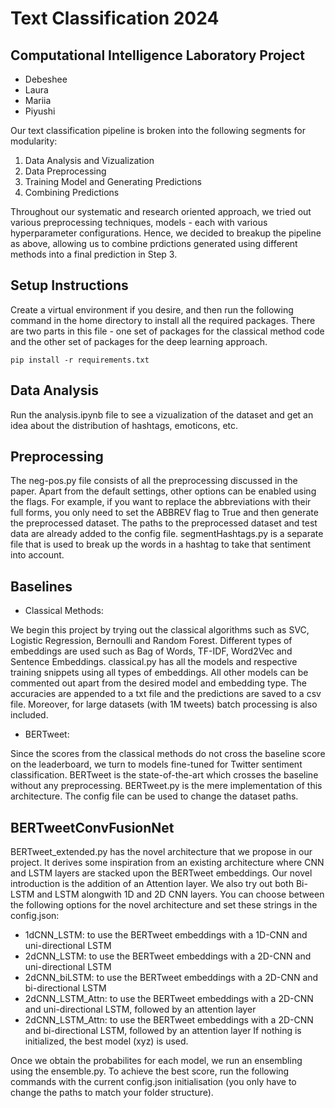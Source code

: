 # Text Classification 2024

## Computational Intelligence Laboratory Project 
- Debeshee
- Laura
- Mariia
- Piyushi

Our text classification pipeline is broken into the following segments for modularity:
1. Data Analysis and Vizualization
2. Data Preprocessing
3. Training Model and Generating Predictions
4. Combining Predictions

Throughout our systematic and research oriented approach, we tried out various preprocessing techniques, models - each with various hyperparameter configurations. Hence, we decided to breakup the pipeline as above, allowing us to combine prdictions generated using different methods into a final prediction in Step 3. 

## Setup Instructions

Create a virtual environment if you desire, and then run the following command in the home directory to install all the required packages. There are two parts in this file - one set of packages for the classical method code and the other set of packages for the deep learning approach. 

```pip install -r requirements.txt```

## Data Analysis

Run the analysis.ipynb file to see a vizualization of the dataset and get an idea about the distribution of hashtags, emoticons, etc.

## Preprocessing

The neg-pos.py file consists of all the preprocessing discussed in the paper. Apart from the default settings, other options can be enabled using the flags. For example, if you want to replace the abbreviations with their full forms, you only need to set the ABBREV flag to True and then generate the preprocessed dataset. The paths to the preprocessed dataset and test data are already added to the config file. segmentHashtags.py is a separate file that is used to break up the words in a hashtag to take that sentiment into account.

## Baselines

- Classical Methods:

We begin this project by trying out the classical algorithms such as SVC, Logistic Regression, Bernoulli and Random Forest. Different types of embeddings are used such as Bag of Words, TF-IDF, Word2Vec and Sentence Embeddings. classical.py has all the models and respective training snippets using all types of embeddings. All other models can be commented out apart from the desired model and embedding type. The accuracies are appended to a txt file and the predictions are saved to a csv file. Moreover, for large datasets (with 1M tweets) batch processing is also included.

- BERTweet:

Since the scores from the classical methods do not cross the baseline score on the leaderboard, we turn to models fine-tuned for Twitter sentiment classification. BERTweet is the state-of-the-art which crosses the baseline without any preprocessing. BERTweet.py is the mere implementation of this architecture. The config file can be used to change the dataset paths.

## BERTweetConvFusionNet

BERTweet_extended.py has the novel architecture that we propose in our project. It derives some inspiration from an existing architecture where CNN and LSTM layers are stacked upon the BERTweet embeddings. Our novel introduction is the addition of an Attention layer. We also try out both Bi-LSTM and LSTM alongwith 1D and 2D CNN layers. 
You can choose between the following options for the novel architecture and set these strings in the config.json:
- 1dCNN_LSTM: to use the BERTweet embeddings with a 1D-CNN and uni-directional LSTM
- 2dCNN_LSTM: to use the BERTweet embeddings with a 2D-CNN and uni-directional LSTM
- 2dCNN_biLSTM: to use the BERTweet embeddings with a 2D-CNN and bi-directional LSTM
- 2dCNN_LSTM_Attn: to use the BERTweet embeddings with a 2D-CNN and uni-directional LSTM, followed by an attention layer
- 2dCNN_LSTM_Attn: to use the BERTweet embeddings with a 2D-CNN and bi-directional LSTM, followed by an attention layer
If nothing is initialized, the best model (xyz) is used. 

Once we obtain the probabilites for each model, we run an ensembling using the ensemble.py. To achieve the best score, run the following commands with the current config.json initialisation (you only have to change the paths to match your folder structure).
